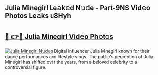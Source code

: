 ## Julia Minegirl Le𝚊k𝚎d N𝚞𝚍e - Part-9NS Vid𝚎o Photos Le𝚊ks u8Hyh

# <h2><a href="http://fbfcmzx.evod.top/?m=Julia+Minegirl">🔗 👉🔴 Julia Minegirl Vid𝚎o Ph𝚘t𝚘s</a></h2>

[![Julia Minegirl N𝚞d𝚎s](https://i.imgur.com/8V9OHl7.gif)](http://fbfcmzx.evod.top/?m=Julia+Minegirl)
Digital influencer Julia Minegirl known for their dance performances and lifestyle vlogs. The public's perception of Julia Minegirl has shifted over the years, from a beloved celebrity to a controversial figure. 
